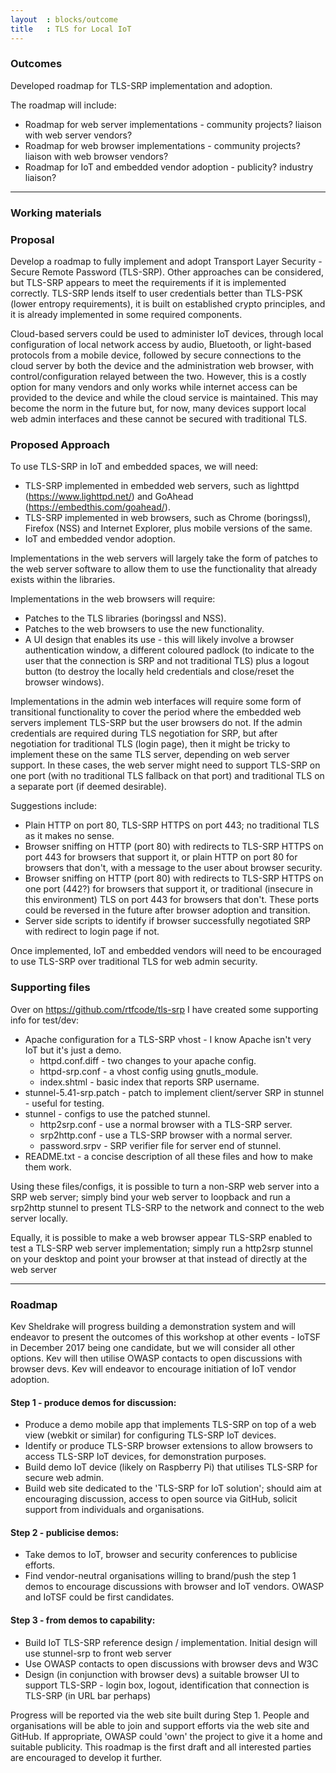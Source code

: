 ```yaml
---
layout  : blocks/outcome
title	: TLS for Local IoT
---
```


### Outcomes

Developed roadmap for TLS-SRP implementation and adoption.

The roadmap will include:
- Roadmap for web server implementations - community projects? liaison with web server vendors?
- Roadmap for web browser implementations - community projects? liaison with web browser vendors?
- Roadmap for IoT and embedded vendor adoption - publicity? industry liaison?
 
 --- 
 
### Working materials

### Proposal

Develop a roadmap to fully implement and adopt Transport Layer Security - Secure Remote Password (TLS-SRP).  Other approaches can be considered, but TLS-SRP appears to meet the requirements if it is implemented correctly. TLS-SRP lends itself to user credentials better than TLS-PSK (lower entropy requirements), it is built on established crypto principles, and it is already implemented in some required components.

Cloud-based servers could be used to administer IoT devices, through local configuration of local network access by audio, Bluetooth, or light-based protocols from a mobile device, followed by secure connections to the cloud server by both the device and the administration web browser, with control/configuration relayed between the two. However, this is a costly option for many vendors and only works while internet access can be provided to the device and while the cloud service is maintained.  This may become the norm in the future but, for now, many devices support local web admin interfaces and these cannot be secured with traditional TLS.

### Proposed Approach

To use TLS-SRP in IoT and embedded spaces, we will need:

- TLS-SRP implemented in embedded web servers, such as lighttpd (https://www.lighttpd.net/) and GoAhead (https://embedthis.com/goahead/).
- TLS-SRP implemented in web browsers, such as Chrome (boringssl), Firefox (NSS) and Internet Explorer, plus mobile versions of the same.
- IoT and embedded vendor adoption.

Implementations in the web servers will largely take the form of patches to the web server software to allow them to use the functionality that already exists within the libraries.

Implementations in the web browsers will require:

- Patches to the TLS libraries (boringssl and NSS).
- Patches to the web browsers to use the new functionality.
- A UI design that enables its use - this will likely involve a browser authentication window, a different coloured padlock (to indicate to the user that the connection is SRP and not traditional TLS) plus a logout button (to destroy the locally held credentials and close/reset the browser windows).

Implementations in the admin web interfaces will require some form of transitional functionality to cover the period where the embedded web servers implement TLS-SRP but the user browsers do not.  If the admin credentials are required during TLS negotiation for SRP, but after negotiation for traditional TLS (login page), then it might be tricky to implement these on the same TLS server, depending on web server support.  In these cases, the web server might need to support TLS-SRP on one port (with no traditional TLS fallback on that port) and traditional TLS on a separate port (if deemed desirable).

Suggestions include:

- Plain HTTP on port 80, TLS-SRP HTTPS on port 443; no traditional TLS as it makes no sense.
- Browser sniffing on HTTP (port 80) with redirects to TLS-SRP HTTPS on port 443 for browsers that support it, or plain HTTP on port 80 for browsers that don't, with a message to the user about browser security.
- Browser sniffing on HTTP (port 80) with redirects to TLS-SRP HTTPS on one port (442?) for browsers that support it, or traditional (insecure in this environment) TLS on port 443 for browsers that don't.  These ports could be reversed in the future after browser adoption and transition.
- Server side scripts to identify if browser successfully negotiated SRP with redirect to login page if not.

Once implemented, IoT and embedded vendors will need to be encouraged to use TLS-SRP over traditional TLS for web admin security.

### Supporting files

Over on https://github.com/rtfcode/tls-srp I have created some supporting info for test/dev:
* Apache configuration for a TLS-SRP vhost - I know Apache isn't very IoT but it's just a demo.
  * httpd.conf.diff - two changes to your apache config.
  * httpd-srp.conf - a vhost config using gnutls_module.
  * index.shtml - basic index that reports SRP username.
* stunnel-5.41-srp.patch - patch to implement client/server SRP in stunnel - useful for testing.
* stunnel - configs to use the patched stunnel.
  * http2srp.conf - use a normal browser with a TLS-SRP server.
  * srp2http.conf - use a TLS-SRP browser with a normal server.
  * password.srpv - SRP verifier file for server end of stunnel.
* README.txt - a concise description of all these files and how to make them work.

Using these files/configs, it is possible to turn a non-SRP web server into a SRP web server; simply bind your web server to loopback and run a srp2http stunnel to present TLS-SRP to the network and connect to the web server locally.

Equally, it is possible to make a web browser appear TLS-SRP enabled to test a TLS-SRP web server implementation; simply run a http2srp stunnel on your desktop and point your browser at that instead of directly at the web server

 ---

### Roadmap

Kev Sheldrake will progress building a demonstration system and will endeavor to present the outcomes of this workshop at other events - IoTSF in December 2017 being one candidate, but we will consider all other options. Kev will then utilise OWASP contacts to open discussions with browser devs.  Kev will endeavor to encourage initiation of IoT vendor adoption.

#### Step 1 - produce demos for discussion:

  - Produce a demo mobile app that implements TLS-SRP on top of a web view (webkit or similar) for configuring TLS-SRP IoT devices.
  - Identify or produce TLS-SRP browser extensions to allow browsers to access TLS-SRP IoT devices, for demonstration purposes.
  - Build demo IoT device (likely on Raspberry Pi) that utilises TLS-SRP for secure web admin.
  - Build web site dedicated to the 'TLS-SRP for IoT solution'; should aim at encouraging discussion, access to open source via GitHub, solicit support from individuals and organisations.
  
#### Step 2 - publicise demos:

  - Take demos to IoT, browser and security conferences to publicise efforts.
  - Find vendor-neutral organisations willing to brand/push the step 1 demos to encourage discussions with browser and IoT vendors.  OWASP and IoTSF could be first candidates.
  
#### Step 3 - from demos to capability:

  - Build IoT TLS-SRP reference design / implementation.  Initial design will use stunnel-srp to front web server
  - Use OWASP contacts to open discussions with browser devs and W3C
  - Design (in conjunction with browser devs) a suitable browser UI to support TLS-SRP - login box, logout, identification that connection is TLS-SRP (in URL bar perhaps)

Progress will be reported via the web site built during Step 1.  People and organisations will be able to join and support efforts via the web site and GitHub.  If appropriate, OWASP could 'own' the project to give it a home and suitable publicity.  This roadmap is the first draft and all interested parties are encouraged to develop it further.

